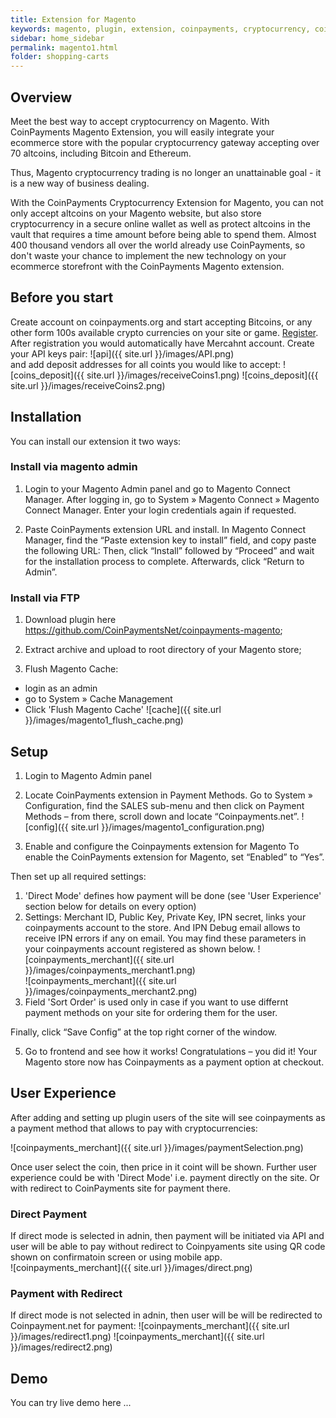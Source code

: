 ```yaml
---
title: Extension for Magento
keywords: magento, plugin, extension, coinpayments, cryptocurrency, coinpayments magento
sidebar: home_sidebar
permalink: magento1.html
folder: shopping-carts
---
```

## Overview

Meet the best way to accept cryptocurrency on Magento. With CoinPayments Magento Extension, you will easily integrate your ecommerce store with the popular cryptocurrency gateway accepting over 70 altcoins, including Bitcoin and Ethereum. 

Thus, Magento cryptocurrency trading is no longer an unattainable goal - it is a new way of business dealing.

With the CoinPayments Cryptocurrency Extension for Magento, you can not only accept altcoins on your Magento website, but also store cryptocurrency in a secure online wallet as well as protect altcoins in the vault that requires a time amount before being able to spend them. Almost 400 thousand vendors all over the world already use CoinPayments, so don't waste your chance to implement the new technology on your ecommerce storefront with the CoinPayments Magento extension.

## Before you start

Create account on coinpayments.org and start accepting Bitcoins, or any other form 100s available crypto currencies on your site or game. <a alt='register on .org' href='https://www.coinpayments.net/register'>Register</a>. After registration you would automatically have Mercahnt account. 
Create your API keys pair:
![api]({{ site.url }}/images/API.png)  
and add deposit addresses for all coints you would like to accept:
![coins_deposit]({{ site.url }}/images/receiveCoins1.png) 
![coins_deposit]({{ site.url }}/images/receiveCoins2.png) 

## Installation

You can install our extension it two ways:

### Install via magento admin

1. Login to your Magento Admin panel and go to Magento Connect Manager.
After logging in, go to System » Magento Connect » Magento Connect Manager. Enter your login credentials again if requested. 

2. Paste CoinPayments extension URL and install.
In Magento Connect Manager, find the “Paste extension key to install” field, and copy paste the following URL: 
Then, click “Install” followed by “Proceed” and wait for the installation process to complete. Afterwards, click “Return to Admin”. 

### Install via FTP

1. Download plugin here https://github.com/CoinPaymentsNet/coinpayments-magento;

2. Extract archive and upload to root directory of your Magento store;

3. Flush Magento Cache:
  - login as an admin
  - go to System » Cache Management
  - Click 'Flush Magento Cache'
  ![cache]({{ site.url }}/images/magento1_flush_cache.png)

## Setup

1. Login to Magento Admin panel 

2. Locate CoinPayments extension in Payment Methods.
Go to System » Configuration, find the SALES sub-menu and then click on Payment Methods – from there, scroll down and locate “Coinpayments.net”. 
![config]({{ site.url }}/images/magento1_configuration.png)  

4. Enable and configure the Coinpayments extension for Magento
To enable the CoinPayments extension for Magento, set “Enabled” to “Yes”.

Then set up all required settings:
  1. 'Direct Mode' defines how payment will be done (see 'User Experience' section below for details on every option)
  2. Settings: Merchant ID, Public Key, Private Key, IPN secret, links your coinpayments account to the store. And IPN Debug email allows to receive IPN errors if any on email. You may find these parameters in  your coinpayments account registered as shown below.
  ![coinpayments_merchant]({{ site.url }}/images/coinpayments_merchant1.png)  
  ![coinpayments_merchant]({{ site.url }}/images/coinpayments_merchant2.png)  
  3. Field 'Sort Order' is used only in case if you want to use differnt payment methods on your site for ordering them for the user.

Finally, click “Save Config” at the top right corner of the window.


5. Go to frontend and see how it works! Congratulations – you did it! Your Magento store now has Coinpayments as a payment option at checkout. 

## User Experience

After adding and setting up plugin users of the site will see coinpayments as a payment method that allows to pay with cryptocurrencies:

![coinpayments_merchant]({{ site.url }}/images/paymentSelection.png)

Once user select the coin, then price in it coint will be shown.
Further user experience could be with 'Direct Mode' i.e. payment directly on the site. Or with redirect to CoinPayments site for payment there.
### Direct Payment 
If direct mode is selected in adnin, then payment will be initiated via API and user will be able to pay without redirect to Coinpyaments site using QR code shown on confirmatoin screen or using mobile app.   
![coinpayments_merchant]({{ site.url }}/images/direct.png)

### Payment with Redirect
If direct mode is not selected in adnin, then user will be will be redirected to Coinpayment.net for payment:
![coinpayments_merchant]({{ site.url }}/images/redirect1.png)
![coinpayments_merchant]({{ site.url }}/images/redirect2.png)
## Demo

You can try live demo here ...
